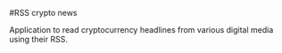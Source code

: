 #RSS crypto news

Application to read cryptocurrency headlines from various digital media using their RSS.

